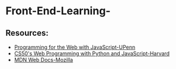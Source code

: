 # Front-End-Learning-
## Resources:
- [Programming for the Web with JavaScript-UPenn](https://courses.edx.org/courses/course-v1:PennX+SD4x+2T2017)
- [CS50's Web Programming with Python and JavaScript-Harvard](https://www.edx.org/course/cs50s-web-programming-with-python-and-javascript)
- [MDN Web Docs-Mozilla](https://developer.mozilla.org/en-US/docs/Learn)
